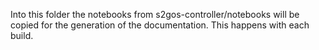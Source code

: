 Into this folder the notebooks from s2gos-controller/notebooks will be copied 
for the generation of the documentation. This happens with each build.
